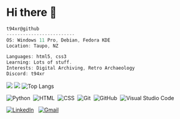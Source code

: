 # Hi there 👋

```csharp
t94xr@github
-------------------------
OS: Windows 11 Pro, Debian, Fedora KDE
Location: Taupo, NZ

Languages: html5, css3
Learning: Lots of stuff.
Interests: Digital Archiving, Retro Archaeology 
Discord: t94xr
```
![](https://github-readme-stats.vercel.app/api?username=t94xr) ![](https://github-readme-streak-stats.herokuapp.com/?user=t94xr)
![Top Langs](https://github-readme-stats.vercel.app/api/top-langs/?username=t94xr&layout=compact)

![Python](https://img.shields.io/badge/-Python-05122A?style=flat&logo=python)&nbsp;
![HTML](https://img.shields.io/badge/-HTML-05122A?style=flat&logo=HTML5)&nbsp;
![CSS](https://img.shields.io/badge/-CSS-05122A?style=flat&logo=CSS3&logoColor=1572B6)&nbsp;
![Git](https://img.shields.io/badge/-Git-05122A?style=flat&logo=git)&nbsp;
![GitHub](https://img.shields.io/badge/-GitHub-05122A?style=flat&logo=github)&nbsp;
![Visual Studio Code](https://img.shields.io/badge/-Visual%20Studio%20Code-05122A?style=flat&logo=visual-studio-code&logoColor=007ACC)&nbsp;

<a href="https://www.linkedin.com/in/cameron-walker-nz/"><img alt="LinkedIn" src="https://img.shields.io/badge/linkedin%20-%230077B5.svg?&style=flat&logo=linkedin&logoColor=white"/></a> &nbsp;
<a href="mailto:me@cameronwalker.nz"><img alt="Gmail" src="https://img.shields.io/badge/Gmail-D14836?style=flat&logo=gmail&logoColor=white" /></a> &nbsp;




